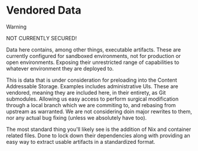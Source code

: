 # Vendored Data

> [!WARNING]
> NOT CURRENTLY SECURED!
>
> Data here contains, among other things, executable artifacts.
> These are currently configured for sandboxed environments, not
> for production or open environments. Exposing their unrestricted range
> of capabilities to whatever environment they are deployed to.

This is data that is under consideration for preloading into the Content Addressable Storage.
Examples includes administrative UIs. These are vendored, meaning they are included here, in their entirety,
as Git submodules. Allowing us easy access to perform surgical modification through a local branch which we
are commiting to, and rebasing from upstream as warranted. We are not considering doin major rewrites to them,
nor any actual bug fixing (unless we absolutely have too).

The most standard thing you'll likely see is the addition of Nix and container related files.
Done to lock down their dependencies along with providing an easy way to extract usable artifacts in a standardized format.

